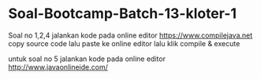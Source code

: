 # Soal-Bootcamp-Batch-13-kloter-1

Soal no 1,2,4 jalankan kode pada online editor https://www.compilejava.net
copy source code lalu paste ke online editor lalu klik compile & execute


untuk soal no 5 jalankan kode pada online editor http://www.javaonlineide.com/
